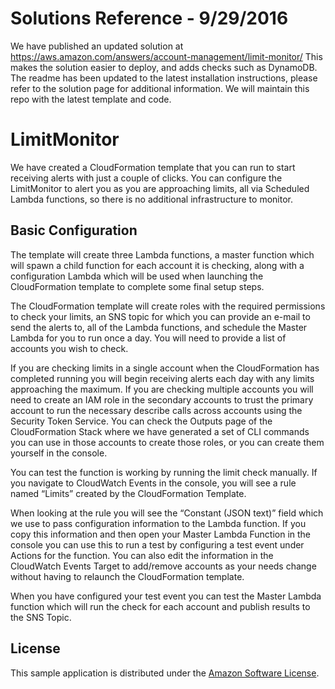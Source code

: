 # Solutions Reference - 9/29/2016
We have published an updated solution at https://aws.amazon.com/answers/account-management/limit-monitor/
This makes the solution easier to deploy, and adds checks such as DynamoDB.  The readme has been updated to the latest installation instructions, please refer to the solution page for additional information.  We will maintain this repo with the latest template and code.

# LimitMonitor

We have created a CloudFormation template that you can run to start receiving alerts with just a couple of clicks.  You can configure the LimitMonitor to alert you as you are approaching limits, all via Scheduled Lambda functions, so there is no additional infrastructure to monitor.  

## Basic Configuration

The template will create three Lambda functions, a master function which will spawn a child function for each account it is checking, along with a configuration Lambda which will be used when launching the CloudFormation template to complete some final setup steps.

The CloudFormation template will create roles with the required permissions to check your limits, an SNS topic for which you can provide an e-mail to send the alerts to, all of the Lambda functions, and schedule the Master Lambda for you to run once a day.  You will need to provide a list of accounts you wish to check.

If you are checking limits in a single account when the CloudFormation has completed running you will begin receiving alerts each day with any limits approaching the maximum.  If you are checking multiple accounts you will need to create an IAM role in the secondary accounts to trust the primary account to run the necessary describe calls across accounts using the Security Token Service.  You can check the Outputs page of the CloudFormation Stack where we have generated a set of CLI commands you can use in those accounts to create those roles, or you can create them yourself in the console.

You can test the function is working by running the limit check manually.  If you navigate to CloudWatch Events in the console, you will see a rule named “Limits” created by the CloudFormation Template.

When looking at the rule you will see the “Constant (JSON text)” field which we use to pass configuration information to the Lambda function.  If you copy this information and then open your Master Lambda Function in the console you can use this to run a test by configuring a test event under Actions for the function.  You can also edit the information in the CloudWatch Events Target to add/remove accounts as your needs change without having to relaunch the CloudFormation template.

When you have configured your test event you can test the Master Lambda function which will run the check for each account and publish results to the SNS Topic.

## License

This sample application is distributed under the
[Amazon Software License](https://aws.amazon.com/asl/).
